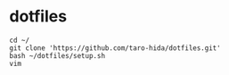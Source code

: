 # dotfiles 

```
cd ~/
git clone 'https://github.com/taro-hida/dotfiles.git'
bash ~/dotfiles/setup.sh
vim
```
